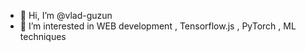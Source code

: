 - 👋 Hi, I’m @vlad-guzun
- 👀 I’m interested in WEB development , Tensorflow.js , PyTorch , ML techniques

<!---
vlad-guzun/vlad-guzun is a ✨ special ✨ repository because its `README.md` (this file) appears on your GitHub profile.
You can click the Preview link to take a look at your changes.
--->
